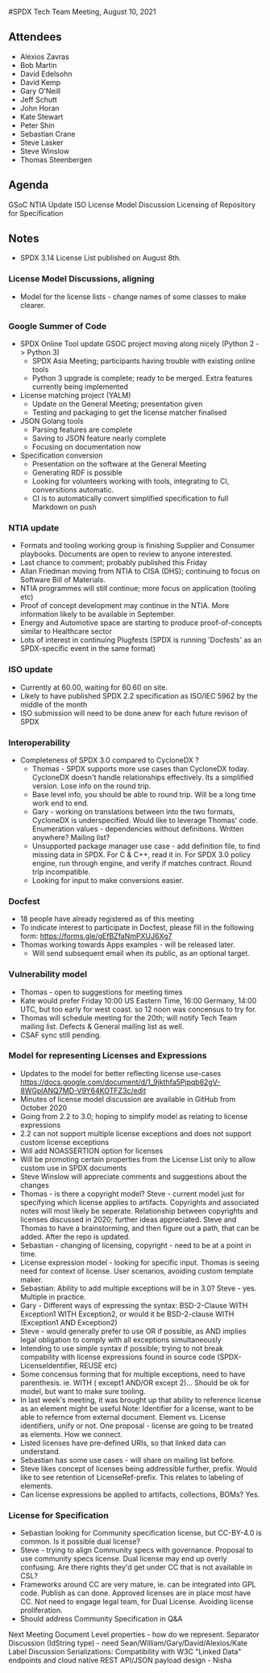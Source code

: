 #SPDX Tech Team Meeting,   August 10, 2021

## Attendees

* Alexios Zavras
* Bob Martin
* David Edelsohn
* David Kemp
* Gary O'Neill
* Jeff Schutt
* John Horan
* Kate Stewart
* Peter Shin
* Sebastian Crane
* Steve Lasker
* Steve Winslow
* Thomas Steenbergen


## Agenda

GSoC
NTIA Update
ISO
License Model Discussion
Licensing of Repository for Specification

## Notes

* SPDX 3.14 License List published on  August 8th.

### License Model Discussions,   aligning 
* Model for the license lists - change names of some classes to make clearer.

### Google Summer of Code
* SPDX Online Tool update GSOC project moving along nicely (Python 2 -> Python 3)
  * SPDX Asia Meeting; participants having trouble with existing online tools
  * Python 3 upgrade is complete; ready to be merged. Extra features currently being implemented
* License matching project (YALM)
  * Update on the General Meeting; presentation given
  * Testing and packaging to get the license matcher finalised
* JSON Golang tools
  * Parsing features are complete
  * Saving to JSON feature nearly complete
  * Focusing on documentation now
* Specification conversion
  * Presentation on the software at the General Meeting
  * Generating RDF is possible
  * Looking for volunteers working with tools,   integrating to CI,  conversitions automatic.
  * CI is to automatically convert simplified specification to full Markdown on push

### NTIA update
  * Formats and tooling working group is finishing Supplier and Consumer playbooks. Documents are open to review to anyone interested.
  * Last chance to comment; probably published this Friday
  * Allan Friedman moving from NTIA to CISA (DHS); continuing to focus on Software Bill of Materials.
  * NTIA programmes will still continue; more focus on application (tooling etc)
  * Proof of concept development may continue in the NTIA. More information likely to be available in September.
  * Energy and Automotive space are starting to produce proof-of-concepts similar to Healthcare sector
  * Lots of interest in continuing Plugfests (SPDX is running 'Docfests' as an SPDX-specific event in the same format)

### ISO update
* Currently at 60.00, waiting for 60.60 on site.
* Likely to have published SPDX 2.2 specification as ISO/IEC 5962 by the middle of the month
* ISO submission will need to be done anew for each future revison of SPDX

### Interoperability
* Completeness of SPDX 3.0 compared to CycloneDX ?
  * Thomas - SPDX supports more use cases than CycloneDX today.  CycloneDX doesn't handle relationships effectively.  Its a simplified version.   Lose info on the round trip.
  * Base level info, you should be able to round trip.    Will be a long time work end to end. 
  * Gary - working on translations between into the two formats,  CycloneDX is underspecified.  Would like to leverage Thomas' code.    Enumeration values - dependencies without definitions.  Written anywhere?  Mailing list? 
  * Unsupported package manager use case - add definition file, to find missing data in SPDX.   For C & C++,   read it in.   For SPDX 3.0 policy engine,  run through engine, and verify if matches contract.   Round trip incompatible.
  * Looking for input to make conversions easier.

### Docfest
* 18 people have already registered as of this meeting
* To indicate interest to participate in Docfest, please fill in the following form:
https://forms.gle/gEfBZfaNmPXUJ6Xg7
* Thomas working towards Apps examples - will be released later.
    * Will send subsequent email when its public, as an optional target.

### Vulnerability model
* Thomas - open to suggestions for meeting times
* Kate would prefer Friday 10:00 US Eastern Time, 16:00 Germany, 14:00 UTC,  but too early for west coast.   so 12 noon was concensus to try for.
* Thomas will schedule meeting for the 20th; will notify Tech Team mailing list.   Defects & General mailing list as well. 
* CSAF sync still pending.

### Model for representing Licenses and Expressions 
* Updates to the model for better reflecting license use-cases
https://docs.google.com/document/d/1_9jkthfa5Pjpqb62gV-8WGplANQ7MD-V9Y64KOTFZ3c/edit
* Minutes of license model discussion are available in GitHub from October 2020
* Going from 2.2 to 3.0; hoping to simplify model as relating to license expressions
* 2.2 can not support multiple license exceptions and does not support custom license exceptions
* Will add NOASSERTION option for licenses
* Will be promoting certain properties from the License List only to allow custom use in SPDX documents
* Steve Winslow will appreciate comments and suggestions about the changes
* Thomas - is there a copyright model? Steve - current model just for specifying which license applies to artifacts. Copyrights and associated notes will most likely be seperate.  Relationship between copyrights and licenses discussed in 2020; further ideas appreciated.   Steve and  Thomas to have a brainstorming, and then figure out a path, that can be added.   After the repo is updated.
* Sebastian - changing of licensing, copyright -  need to be at a point in time.
* License expression model - looking for specific input.   Thomas is seeing need for context of license.    User scenarios,  avoiding custom template maker.    
* Sebastian:  Ability to add multiple exceptions will be in 3.0?   Steve - yes.   Multiple in practice. 
* Gary - Different ways of expressing the syntax: BSD-2-Clause WITH Exception1 WITH Exception2, or would it be BSD-2-clause WITH (Exception1 AND Exception2)
* Steve - would generally prefer to use OR if possible, as AND implies legal obligation to comply with all exceptions simultaneously
* Intending to use simple syntax if possible; trying to not break compability with license expressions found in source code (SPDX-LicenseIdentifier, REUSE etc)
* Some concensus forming that  for multiple exceptions, need to have parenthesis.   ie.  WITH ( except1 AND/OR except 2)...    Should be ok for model,  but want to make sure tooling. 
* In last week's meeting, it was brought up that ability to reference license as an element might be useful
Note:  Identifier for a license,  want to be able to refernce from external document.   Element vs. License identifiers,  unify or not.   One proposal - license are going to be treated as elements.    How we connect. 
* Listed licenses have pre-defined URIs,  so that linked data can understand.
* Sebastian has some use cases - will share on mailing list before.  
* Steve likes concept of licenses being addressible further,  prefix.   Would like to see retention of LicenseRef-prefix.  This relates to labeling of elements. 
* Can license expressions be applied to artifacts, collections, BOMs?  Yes. 

### License for Specification
* Sebastian looking for Community specification license, but CC-BY-4.0 is common.    Is it possible dual license?
* Steve - trying to align Community specs with governance.   Proposal to use community specs license.   Dual license may end up overly confusing.   Are there rights they'd get under CC that is not available in CSL? 
* Frameworks around CC are very mature,  ie. can be integrated into GPL code.  Publish as can done.  Approved licenses are in place most have CC.  Not need to engage legal team, for Dual License.    Avoiding license proliferation.   
* Should address Community Specification in Q&A


Next Meeting
Document Level properties - how do we represent.
Separator Discussion (IdString type) - need Sean/William/Gary/David/Alexios/Kate
Label Discussion
Serializations: Compatibility with W3C "Linked Data" endpoints and cloud native REST API/JSON payload design - Nisha
